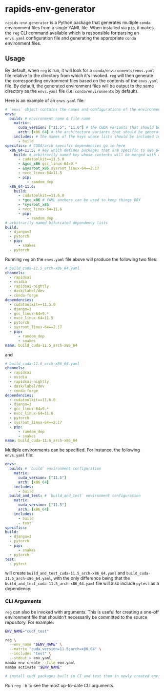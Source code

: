 # rapids-env-generator

`rapids-env-generator` is a Python package that generates multiple `conda` environment files from a single YAML file. When installed via `pip`, it makes the `reg` CLI command available which is responsible for parsing an `envs.yaml` configuration file and generating the appropriate `conda` environment files.

## Usage

By default, when `reg` is run, it will look for a `conda/environments/envs.yaml` file relative to the directory from which it's invoked. `reg` will then generate the corresponding environment files based on the contents of the `envs.yaml` file. By default, the generated environment files will be output to the same directory as the `envs.yaml` file (i.e. `conda/environments` by default).

Here is an example of an `envs.yaml` file:

```yaml
# `envs` object contains the names and configurations of the environment files that should be created
envs:
  build: # environment name & file name
    matrix:
      cuda_version: ["11.5", "11.6"] # the CUDA variants that should be generated
      arch: [x86_64] # the architecture variants that should be generated
    includes: # the names of the keys whose lists should be included in the final environment file
      - build
specifics: # CUDA/arch specific dependencies go in here
  x86_64-11.5: # key which defines packages that are specific to x86_64 architecture and CUDA 11.5
    build: # arbitrarily named key whose contents will be merged with a top-level `build` list if it exists
      - cudatoolkit==11.5.0
      - &gcc_x86 gcc_linux-64=9.*
      - &sysroot_x86 sysroot_linux-64==2.17
      - nvcc_linux-64=11.5
      - pip:
          - random_dep
  x86_64-11.6:
    build:
      - cudatoolkit==11.6.0
      - *gcc_x86 # YAML anchors can be used to keep things DRY
      - *sysroot_x86
      - nvcc_linux-64=11.6
      - pip:
          - random_dep
# arbitrarily named bifurcated dependency lists
build:
  - django=3
  - pytorch
  - pip:
      - snakes
  - pytorch
```

Running `reg` on the `envs.yaml` file above will produce the following two files:

```yaml
# build_cuda-11.5_arch-x86_64.yaml
channels:
  - rapidsai
  - nvidia
  - rapidsai-nightly
  - dask/label/dev
  - conda-forge
dependencies:
  - cudatoolkit==11.5.0
  - django=3
  - gcc_linux-64=9.*
  - nvcc_linux-64=11.5
  - pytorch
  - sysroot_linux-64==2.17
  - pip:
      - random_dep
      - snakes
name: build_cuda-11.5_arch-x86_64
```

and

```yaml
# build_cuda-11.6_arch-x86_64.yaml
channels:
  - rapidsai
  - nvidia
  - rapidsai-nightly
  - dask/label/dev
  - conda-forge
dependencies:
  - cudatoolkit==11.6.0
  - django=3
  - gcc_linux-64=9.*
  - nvcc_linux-64=11.6
  - pytorch
  - sysroot_linux-64==2.17
  - pip:
      - random_dep
      - snakes
name: build_cuda-11.6_arch-x86_64
```

Mutliple environments can be specified. For instance, the following `envs.yaml` file:

```yaml
envs:
  build: # `build` environment configuration
    matrix:
      cuda_version: ["11.5"]
      arch: [x86_64]
    includes:
      - build
  build_and_test: # `build_and_test` environment configuration
    matrix:
      cuda_version: ["11.5"]
      arch: [x86_64]
    includes:
      - build
      - test
specifics:
build:
  - django=3
  - pytorch
  - pip:
      - snakes
  - pytorch
test:
  - pytest
```

will create `build_and_test_cuda-11.5_arch-x86_64.yaml` and `build_cuda-11.5_arch-x86_64.yaml`, with the only difference being that the `build_and_test_cuda-11.5_arch-x86_64.yaml` file will also include `pytest` as a dependency.

### CLI Arguments

`reg` can also be invoked with arguments. This is useful for creating a one-off environment file that shouldn't necessarily be committed to the source repository. For example:

```sh
ENV_NAME="cudf_test"

reg \
  --env_name "$ENV_NAME" \
  --matrix "cuda_version=11.5;arch=x86_64" \
  --includes "test" \
  --stdout > env.yaml
mamba env create --file env.yaml
mamba activate "$ENV_NAME"

# install cudf packages built in CI and test them in newly created environment...
```

Run `reg -h` to see the most up-to-date CLI arguments.
